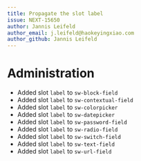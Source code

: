 ```yaml
---
title: Propagate the slot label
issue: NEXT-15650
author: Jannis Leifeld
author_email: j.leifeld@haokeyingxiao.com 
author_github: Jannis Leifeld
---
```

# Administration
* Added slot `label` to `sw-block-field`
* Added slot `label` to `sw-contextual-field`
* Added slot `label` to `sw-colorpicker`
* Added slot `label` to `sw-datepicker`
* Added slot `label` to `sw-password-field`
* Added slot `label` to `sw-radio-field`
* Added slot `label` to `sw-switch-field`
* Added slot `label` to `sw-text-field`
* Added slot `label` to `sw-url-field`
